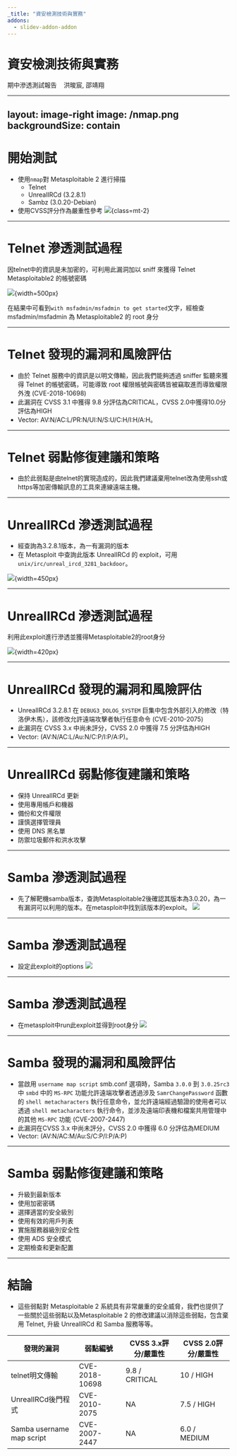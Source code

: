 ```yaml
---
_title: "資安檢測技術與實務"
addons:
  - slidev-addon-addon
---
```


# 資安檢測技術與實務

期中滲透測試報告&nbsp;&nbsp;&nbsp;&nbsp;洪晙宸, 邵靖翔

---
layout: image-right
image: /nmap.png
backgroundSize: contain
---

# 開始測試

<v-clicks>

- 使用`nmap`對 Metasploitable 2 進行掃描
  - Telnet
  - UnrealIRCd (3.2.8.1)
  - Sambz (3.0.20-Debian)
- 使用CVSS評分作為嚴重性參考
  ![](/cvss.png){class=mt-2}

</v-clicks>


---

# Telnet 滲透測試過程

因telnet中的資訊是未加密的，可利用此漏洞加以 sniff 來獲得 Telnet Metasploitable2 的帳號密碼

![](/telnet.png){width=500px}

在結果中可看到`with msfadmin/msfadmin to get started`文字，經檢查 msfadmin/msfadmin 為 Metasploitable2 的 root 身分

---

# Telnet 發現的漏洞和風險評估

- 由於 Telnet 服務中的資訊是以明文傳輸，因此我們能夠透過 sniffer 監聽來獲得 Telnet 的帳號密碼，可能導致 root 權限帳號與密碼皆被竊取進而導致權限外洩 (CVE-2018-10698)
- 此漏洞在 CVSS 3.1 中獲得 9.8 分評估為<span class="text-black bg-white rounded px-1 mx-1">CRITICAL</span>，CVSS 2.0中獲得10.0分評估為<span class="text-white bg-red rounded px-1 mx-1">HIGH</span>
- Vector: AV:N/AC:L/PR:N/UI:N/S:U/C:H/I:H/A:H。

---

# Telnet 弱點修復建議和策略

- 由於此弱點是由telnet的實現造成的，因此我們建議棄用telnet改為使用ssh或https等加密傳輸訊息的工具來連線遠端主機。

---

# UnrealIRCd 滲透測試過程

- 經查詢為3.2.8.1版本，為一有漏洞的版本
- 在 Metasploit 中查詢此版本 UnrealIRCd 的 exploit，可用 `unix/irc/unreal_ircd_3281_backdoor`。

![](/ircd-1.png){width=450px}

---

# UnrealIRCd 滲透測試過程

利用此exploit進行滲透並獲得Metasploitable2的root身分

![](/ircd-2.png){width=420px}

---

# UnrealIRCd 發現的漏洞和風險評估

- UnrealIRCd 3.2.8.1 在 `DEBUG3_DOLOG_SYSTEM` 巨集中包含外部引入的修改（特洛伊木馬），該修改允許遠端攻擊者執行任意命令 (CVE-2010-2075)
- 此漏洞在 CVSS 3.x 中尚未評分，CVSS 2.0 中獲得 7.5 分評估為<span class="text-white bg-red rounded px-1 mx-1">HIGH</span>
- Vector: (AV:N/AC:L/Au:N/C:P/I:P/A:P)。

---

# UnrealIRCd 弱點修復建議和策略

- 保持 UnrealIRCd 更新
- 使用專用帳戶和機器
- 備份和文件權限
- 謹慎選擇管理員
- 使用 DNS 黑名單
- 防禦垃圾郵件和洪水攻擊

---

# Samba 滲透測試過程

- 先了解靶機samba版本，查詢Metasploitable2後確認其版本為3.0.20，為一有漏洞可以利用的版本。在metasploit中找到該版本的exploit。
![](/samba-1.png)

---

# Samba 滲透測試過程

- 設定此exploit的options
![](/samba-2.png)

---

# Samba 滲透測試過程

- 在metasploit中run此exploit並得到root身分
![](/samba-3.png)

---

# Samba 發現的漏洞和風險評估

- 當啟用 `username map script` smb.conf 選項時，Samba `3.0.0` 到 `3.0.25rc3` 中 `smbd` 中的 `MS-RPC` 功能允許遠端攻擊者透過涉及 `SamrChangePassword` 函數的 `shell metacharacters` 執行任意命令，並允許遠端經過驗證的使用者可以透過 `shell metacharacters` 執行命令，並涉及遠端印表機和檔案共用管理中的其他 `MS-RPC` 功能 (CVE-2007-2447)
- 此漏洞在CVSS 3.x 中尚未評分，CVSS 2.0 中獲得 6.0 分評估為<span class="text-black bg-yellow rounded px-1 mx-1">MEDIUM</span>
- Vector: (AV:N/AC:M/Au:S/C:P/I:P/A:P)

---

# Samba 弱點修復建議和策略

- 升級到最新版本
- 使用加密密碼
- 選擇適當的安全級別
- 使用有效的用戶列表
- 實施服務器級別安全性
- 使用 ADS 安全模式
- 定期檢查和更新配置

---


# 結論

- 這些弱點對 Metasploitable 2 系統具有非常嚴重的安全威脅，我們也提供了一些關於這些弱點以及Metasploitable 2 的修改建議以消除這些弱點，包含棄用 Telnet, 升級 UnrealIRCd 和 Samba 服務等等。

|發現的漏洞|弱點編號|CVSS 3.x評分/嚴重性|CVSS 2.0評分/嚴重性|
|----|----|----|----|
|telnet明文傳輸|CVE-2018-10698|9.8 / <span class="text-black bg-white rounded px-1 mx-1">CRITICAL</span>|10 / <span class="text-white bg-red rounded px-1 mx-1">HIGH</span>|
|UnrealIRCd後門程式|CVE-2010-2075|NA|7.5 / <span class="text-white bg-red rounded px-1 mx-1">HIGH</span>|
|Samba username map script|CVE-2007-2447|NA|6.0 / <span class="text-black bg-yellow rounded px-1 mx-1">MEDIUM</span>|

